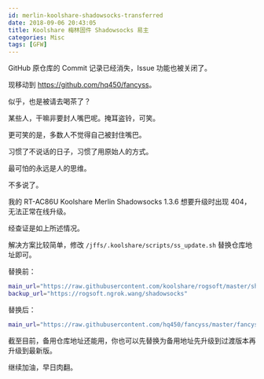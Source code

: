 ```yaml
---
id: merlin-koolshare-shadowsocks-transferred
date: 2018-09-06 20:43:05
title: Koolshare 梅林固件 Shadowsocks 易主
categories: Misc
tags: [GFW]
---
```


GitHub 原仓库的 Commit 记录已经消失，Issue 功能也被关闭了。

现移动到 <https://github.com/hq450/fancyss>。

似乎，也是被请去喝茶了？

某些人，干嘛非要封人嘴巴呢。掩耳盗铃，可笑。

更可笑的是，多数人不觉得自己被封住嘴巴。

习惯了不说话的日子，习惯了用原始人的方式。

最可怕的永远是人的思维。

不多说了。

我的 RT-AC86U Koolshare Merlin Shadowsocks 1.3.6 想要升级时出现 404，无法正常在线升级。

经查证是如上所述情况。

解决方案比较简单，修改 `/jffs/.koolshare/scripts/ss_update.sh` 替换仓库地址即可。

替换前：

```bash
main_url="https://raw.githubusercontent.com/koolshare/rogsoft/master/shadowsocks"
backup_url="https://rogsoft.ngrok.wang/shadowsocks"
```

替换后：

```bash
main_url="https://raw.githubusercontent.com/hq450/fancyss/master/fancyss_hnd"
```

截至目前，备用仓库地址还能用，你也可以先替换为备用地址先升级到过渡版本再升级到最新版。

继续加油，早日肉翻。
